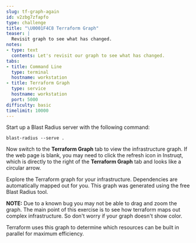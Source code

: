 ```yaml
---
slug: tf-graph-again
id: v2zbg7zfapfo
type: challenge
title: "\U0001F4C8 Terraform Graph"
teaser: |
  Revisit graph to see what has changed.
notes:
- type: text
  contents: Let's revisit our graph to see what has changed.
tabs:
- title: Command Line
  type: terminal
  hostname: workstation
- title: Terraform Graph
  type: service
  hostname: workstation
  port: 5000
difficulty: basic
timelimit: 10000
---
```

Start up a Blast Radius server with the following command:

```
blast-radius --serve .
```

Now switch to the **Terraform Graph** tab to view the infrastructure graph. If the web page is blank, you may need to click the refresh icon in Instruqt, which is directly to the right of the **Terraform Graph** tab and looks like a circular arrow.

Explore the Terraform graph for your infrastructure. Dependencies are automatically mapped out for you. This graph was generated using the free Blast Radius tool.

**NOTE:** Due to a known bug you may not be able to drag and zoom the graph. The main point of this exercise is to see how terraform maps out complex infrastructure. So don't worry if your graph doesn't show color.

Terraform uses this graph to determine which resources can be built in parallel for maximum efficiency.